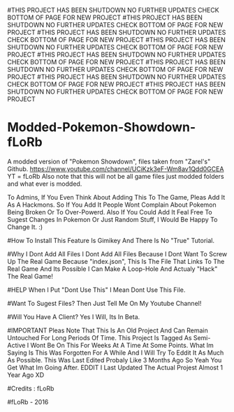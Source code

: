 #THIS PROJECT HAS BEEN SHUTDOWN NO FURTHER UPDATES CHECK BOTTOM OF PAGE FOR NEW PROJECT
#THIS PROJECT HAS BEEN SHUTDOWN NO FURTHER UPDATES CHECK BOTTOM OF PAGE FOR NEW PROJECT
#THIS PROJECT HAS BEEN SHUTDOWN NO FURTHER UPDATES CHECK BOTTOM OF PAGE FOR NEW PROJECT
#THIS PROJECT HAS BEEN SHUTDOWN NO FURTHER UPDATES CHECK BOTTOM OF PAGE FOR NEW PROJECT
#THIS PROJECT HAS BEEN SHUTDOWN NO FURTHER UPDATES CHECK BOTTOM OF PAGE FOR NEW PROJECT
#THIS PROJECT HAS BEEN SHUTDOWN NO FURTHER UPDATES CHECK BOTTOM OF PAGE FOR NEW PROJECT
#THIS PROJECT HAS BEEN SHUTDOWN NO FURTHER UPDATES CHECK BOTTOM OF PAGE FOR NEW PROJECT
#THIS PROJECT HAS BEEN SHUTDOWN NO FURTHER UPDATES CHECK BOTTOM OF PAGE FOR NEW PROJECT

# Modded-Pokemon-Showdown-fLoRb
A modded version of "Pokemon Showdown", files taken from "Zarel's" Github. https://www.youtube.com/channel/UCiKzk3eF-Wm8av1Qdd0GCEA YT = fLoRb
Also note that this will not be all game files just modded folders and what ever is modded. 




To Admins, If You Even Think About Adding This To The Game, Pleas Add It As A Hackmons. So If You Add It People Wont Complain About Pokemon Being Broken Or To Over-Powerd. Also If You Could Add It Feal Free To  Sugest Changes In Pokemon Or Just Random Stuff, I Would Be Happy To Change It. :)

#How To Install
This Feature Is Gimikey And There Is No "True" Tutorial.


#Why I Dont Add All Files
I Dont Add All Files Because I Dont Want To Screw Up The Real Game Because "index.json", This Is The File That Links To The Real Game And Its Possible I Can Make A Loop-Hole And Actualy "Hack" The Real Game!

#HELP 
When I Put "Dont Use This" I Mean Dont Use This File.

#Want To Sugest Files?
Then Just Tell Me On My Youtube Channel!


#Will You Have A Client?
Yes I Will, Its In Beta.


#IMPORTANT
Pleas Note That This Is An Old Project And Can Remain Untouched For Long Periods Of Time. This Project Is Tagged As Semi-Active
I Wont Be On This For Weeks At A Time At Some Points. What Im Saying Is This Was Forgotten For A While And I Will Try To Eddit 
It As Much As Possible. This Was Last Edited Probaly Like 3 Months Ago So Yeah You Get What Im Going After. EDDIT I Last Updated The Actual Projest Almost 1 Year Ago XD

#Credits :
fLoRb  



#fLoRb - 2016



